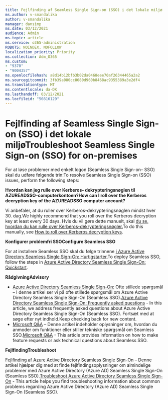 ```yaml
---
title: Fejlfinding af Seamless Single Sign-on (SSO) i det lokale miljø
ms.author: v-smandalika
author: v-smandalika
manager: dansimp
ms.date: 03/12/2021
audience: Admin
ms.topic: article
ms.service: o365-administration
ROBOTS: NOINDEX, NOFOLLOW
localization_priority: Priority
ms.collection: Adm_O365
ms.custom:
- "9370"
- "9004357"
ms.openlocfilehash: a8d14b12bfb3b02da0468eee70af26344465a2a2
ms.sourcegitcommit: 3fb39a080cc8680d960b8468ac9355389a3e2df4
ms.translationtype: MT
ms.contentlocale: da-DK
ms.lasthandoff: 03/12/2021
ms.locfileid: "50816129"
---
```

# <a name="troubleshoot-seamless-single-sign-on-sso-for-on-premises"></a><span data-ttu-id="44465-102">Fejlfinding af Seamless Single Sign-on (SSO) i det lokale miljø</span><span class="sxs-lookup"><span data-stu-id="44465-102">Troubleshoot Seamless Single Sign-on (SSO) for on-premises</span></span>

<span data-ttu-id="44465-103">For at løse problemer med enkelt logon (Seamless Single Sign-on– SSO) skal du udføre følgende trin:</span><span class="sxs-lookup"><span data-stu-id="44465-103">To resolve Seamless Single Sign-on (SSO) issues, perform the following steps:</span></span>

<span data-ttu-id="44465-104">**Hvordan kan jeg rulle over Kerberos- dekrypteringsnøglen til AZUREADSSO-computerkontoen?**</span><span class="sxs-lookup"><span data-stu-id="44465-104">**How can I roll over the Kerberos decryption key of the AZUREADSSO computer account?**</span></span>

<span data-ttu-id="44465-105">Vi anbefaler, at du ruller over Kerberos-dekrypteringsnøglen mindst hver 30. dag.</span><span class="sxs-lookup"><span data-stu-id="44465-105">We highly recommend that you roll over the Kerberos decryption key at least every 30 days.</span></span> <span data-ttu-id="44465-106">Hvis du vil gøre dette manuelt, skal [du se, hvordan du kan rulle over Kerberos-dekrypteringsnøgler.](https://docs.microsoft.com/azure/active-directory/hybrid/how-to-connect-sso-faq#)</span><span class="sxs-lookup"><span data-stu-id="44465-106">To do this manually, see [How to roll over Kerberos decryption keys](https://docs.microsoft.com/azure/active-directory/hybrid/how-to-connect-sso-faq#).</span></span>

<span data-ttu-id="44465-107">**Konfigurer problemfri SSO**</span><span class="sxs-lookup"><span data-stu-id="44465-107">**Configure Seamless SSO**</span></span>

<span data-ttu-id="44465-108">For at installere Seamless SSO skal du følge trinnene [i Azure Active Directory Seamless Single Sign-On: Hurtigstarter.](https://docs.microsoft.com/azure/active-directory/hybrid/how-to-connect-sso-quick-start#step-5-roll-over-keys)</span><span class="sxs-lookup"><span data-stu-id="44465-108">To deploy Seamless SSO, follow the steps in [Azure Active Directory Seamless Single Sign-On: Quickstart](https://docs.microsoft.com/azure/active-directory/hybrid/how-to-connect-sso-quick-start#step-5-roll-over-keys).</span></span>

<span data-ttu-id="44465-109">**Rådgivning**</span><span class="sxs-lookup"><span data-stu-id="44465-109">**Advisory**</span></span>

- <span data-ttu-id="44465-110">[Azure Active Directory Seamless Single Sign-On:](https://docs.microsoft.com/azure/active-directory/hybrid/how-to-connect-sso-faq) Ofte stillede spørgsmål – I denne artikel ser vi på ofte stillede spørgsmål om Azure Active Directory Seamless Single Sign-On (Seamless SSO).</span><span class="sxs-lookup"><span data-stu-id="44465-110">[Azure Active Directory Seamless Single Sign-On: Frequently asked questions](https://docs.microsoft.com/azure/active-directory/hybrid/how-to-connect-sso-faq) - In this article, we address frequently asked questions about Azure Active Directory Seamless Single Sign-On (Seamless SSO).</span></span> <span data-ttu-id="44465-111">Fortsæt med at søge efter nyt indhold.</span><span class="sxs-lookup"><span data-stu-id="44465-111">Keep checking back for new content.</span></span>
- <span data-ttu-id="44465-112">[Microsoft Q&A](https://docs.microsoft.com/answers/topics/azure-ad-single-sign-on.html) – Denne artikel indeholder oplysninger om, hvordan du anmoder om funktioner eller stiller tekniske spørgsmål om Seamless SSO.</span><span class="sxs-lookup"><span data-stu-id="44465-112">[Microsoft Q&A](https://docs.microsoft.com/answers/topics/azure-ad-single-sign-on.html) - This article provides information on how to make feature requests or ask technical questions about Seamless SSO.</span></span>

<span data-ttu-id="44465-113">**Fejlfinding**</span><span class="sxs-lookup"><span data-stu-id="44465-113">**Troubleshoot**</span></span>

<span data-ttu-id="44465-114">[Fejlfinding af Azure Active Directory Seamless Single Sign-On](https://docs.microsoft.com/azure/active-directory/hybrid/tshoot-connect-sso) – Denne artikel hjælper dig med at finde fejlfindingsoplysninger om almindelige problemer med Azure Active Directory (Azure AD) Seamless Single Sign-On (Seamless SSO).</span><span class="sxs-lookup"><span data-stu-id="44465-114">[Troubleshoot Azure Active Directory Seamless Single Sign-On](https://docs.microsoft.com/azure/active-directory/hybrid/tshoot-connect-sso) - This article helps you find troubleshooting information about common problems regarding Azure Active Directory (Azure AD) Seamless Single Sign-On (Seamless SSO).</span></span>







